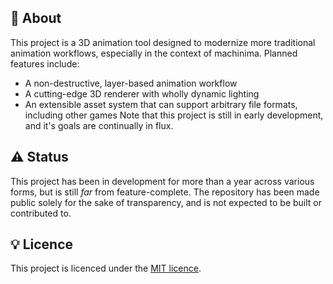 ## 📖 About 

This project is a 3D animation tool designed to modernize more traditional animation workflows, especially in the context of machinima. Planned features include:
- A non-destructive, layer-based animation workflow
- A cutting-edge 3D renderer with wholly dynamic lighting
- An extensible asset system that can support arbitrary file formats, including other games
Note that this project is still in early development, and it's goals are continually in flux.

## ⚠ Status

This project has been in development for more than a year across various forms, but is still *far* from feature-complete. The repository has been made public solely for the sake of transparency, and is not expected to be built or contributed to.

## 💡 Licence

This project is licenced under the [MIT licence](LICENSE.md).